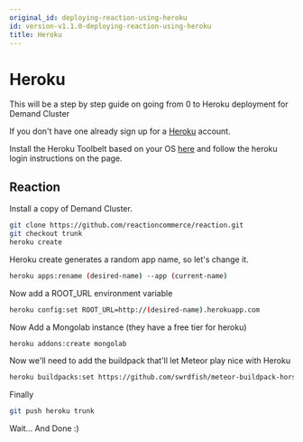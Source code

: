 ```yaml
---
original_id: deploying-reaction-using-heroku
id: version-v1.1.0-deploying-reaction-using-heroku
title: Heroku
---
```


# Heroku

This will be a step by step guide on going from 0 to Heroku deployment for Demand Cluster

If you don't have one already sign up for a [Heroku](https://signup.heroku.com/login) account.

Install the Heroku Toolbelt based on your OS [here](https://toolbelt.heroku.com/) and follow the heroku login instructions on the page.

## Reaction

Install a copy of Demand Cluster.

```sh
git clone https://github.com/reactioncommerce/reaction.git
git checkout trunk
heroku create
```

Heroku create generates a random app name, so let's change it.

```sh
heroku apps:rename (desired-name) --app (current-name)
```

Now add a ROOT_URL environment variable

```sh
heroku config:set ROOT_URL=http://(desired-name).herokuapp.com
```

Now Add a Mongolab instance (they have a free tier for heroku)

```sh
heroku addons:create mongolab
```

Now we'll need to add the buildpack that'll let Meteor play nice with Heroku

```sh
heroku buildpacks:set https://github.com/swrdfish/meteor-buildpack-horse.git
```

Finally

```sh
git push heroku trunk
```

Wait... And Done :)

